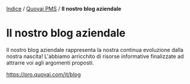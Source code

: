 [Indice](index.md) / [Quovai PMS](quovai-pms-it.md) / **Il nostro blog aziendale**

# Il nostro blog aziendale 

Il nostro blog aziendale rappresenta la nostra continua evoluzione dalla nostra nascita! L'abbiamo arricchito di risorse informative finalizzate ad attrarre voi agli argomenti proposti.

https://pro.quovai.com/it/blog